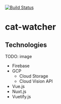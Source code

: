 [![Build Status](https://travis-ci.org/reireias/cat-watcher.svg?branch=master)](https://travis-ci.org/reireias/cat-watcher)
# cat-watcher

## Technologies
TODO: image

- Firebase
- GCP
  - Cloud Storage
  - Cloud Vision API
- Vue.js
- Nuxt.js
- Vuetify.js
